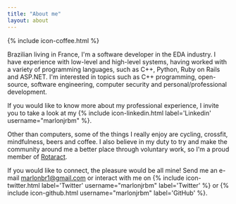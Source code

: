 ```yaml
---
title: "About me"
layout: about
---
```


{% include icon-coffee.html %}

Brazilian living in France, I'm a software developer in the EDA industry. I have experience with low-level and high-level systems, having worked with a variety of programming languages, such as C++, Python, Ruby on Rails and ASP.NET. I'm interested in topics such as C++ programming, open-source, software engineering, computer security and personal/professional development.

If you would like to know more about my professional experience, I invite you to take a look at my {% include icon-linkedin.html label='Linkedin' username="marlonjrbm" %}.

Other than computers, some of the things I really enjoy are cycling, crossfit, mindfulness, beers and coffee. I also believe in my duty to try and make the community around me a better place through voluntary work, so I'm a proud member of [Rotaract](https://www.rotary.org/en/get-involved/rotaract-clubs).

If you would like to connect, the pleasure would be all mine! Send me an e-mail <marlonbr1@gmail.com> or interact with me on {% include icon-twitter.html label='Twitter' username="marlonjrbm" label='Twitter' %} or {% include icon-github.html username="marlonjrbm" label='GitHub' %}.

